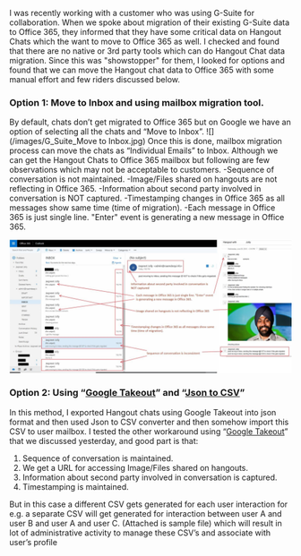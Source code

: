 ﻿---
layout: post
#title: Move Google Hangout chats to Office 365

---
I was recently working with a customer who was using G-Suite for collaboration. When we spoke about migration of their existing G-Suite data to Office 365, they informed that they have some critical data on Hangout Chats which the want to move to Office 365 as well. I checked and found that there are no native or 3rd party tools which can do Hangout Chat data migration. Since this was "showstopper" for them, I looked for options and found that we can move the Hangout chat data to Office 365 with some manual effort and few riders discussed below.

### Option 1: Move to Inbox and using mailbox migration tool. 

By default, chats don’t get migrated to Office 365 but on Google we have an option of selecting all the chats and “Move to Inbox”. 
![](/images/G_Suite_Move to Inbox.jpg)
Once this is done, mailbox migration process can move the chats as “Individual Emails” to Inbox. Although we can get the Hangout Chats to Office 365 mailbox but following are few observations which may not be acceptable to customers.
-Sequence of conversation is not maintained.
-Image/Files shared on hangouts are not reflecting in Office 365.
-Information about second party involved in conversation is NOT captured.
-Timestamping changes in Office 365 as all messages show same time (time of migration).
-Each message in Office 365 is just single line. "Enter" event is generating a new message in Office 365. 

![](/images/G_Suite_Post_Migration.jpg)

### Option 2: Using “[Google Takeout]( https://takeout.google.com/)” and “[Json to CSV](https://github.com/mratkovic/hangouts_json_to_csv)”

In this method, I exported Hangout chats using Google Takeout into json format and then used Json to CSV converter and then somehow import this CSV to user mailbox.
I tested the other workaround using “[Google Takeout]( https://takeout.google.com/)” that we discussed yesterday, and good part is that:
1)	Sequence of conversation is maintained.
2)	We get a URL for accessing Image/Files shared on hangouts.
3)	Information about second party involved in conversation is captured.
4)	Timestamping is maintained.

But in this case a different CSV gets generated for each user interaction for e.g. a separate CSV will get generated for interaction between user A and user B and user A and user C. (Attached is sample file) which will result in lot of administrative activity to manage these CSV’s and associate with user’s profile 